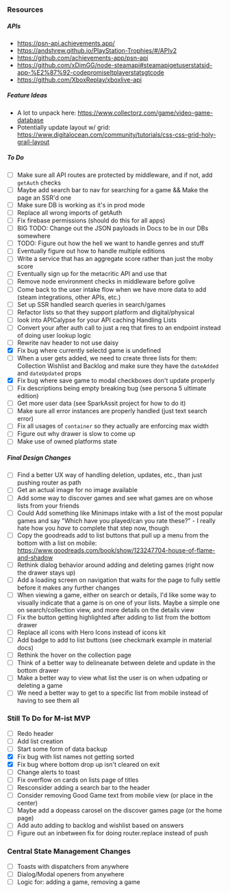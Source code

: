 ### Resources

##### APIs

- https://psn-api.achievements.app/
- https://andshrew.github.io/PlayStation-Trophies/#/APIv2
- https://github.com/achievements-app/psn-api
- https://github.com/xDimGG/node-steamapi#steamapigetuserstatsid-app-%E2%87%92-codepromiseltplayerstatsgtcode
- https://github.com/XboxReplay/xboxlive-api

##### Feature Ideas

- A lot to unpack here: https://www.collectorz.com/game/video-game-database
- Potentially update layout w/ grid: https://www.digitalocean.com/community/tutorials/css-css-grid-holy-grail-layout

##### To Do

- [ ] Make sure all API routes are protected by middleware, and if not, add `getAuth` checks
- [ ] Maybe add search bar to nav for searching for a game && Make the page an SSR'd one
- [ ] Make sure DB is working as it's in prod mode
- [ ] Replace all wrong imports of getAuth
- [ ] Fix firebase permissions (should do this for all apps)
- [ ] BIG TODO: Change out the JSON payloads in Docs to be in our DBs somewhere
- [ ] TODO: Figure out how the hell we want to handle genres and stuff
- [ ] Eventually figure out how to handle multiple editions
- [ ] Write a service that has an aggregate score rather than just the moby score
- [ ] Eventually sign up for the metacritic API and use that
- [ ] Remove node environment checks in middleware before golive
- [ ] Come back to the user intake flow when we have more data to add (steam integrations, other APIs, etc.)
- [ ] Set up SSR handled search queries in search/games
- [ ] Refactor lists so that they support platform and digital/physical
- [ ] look into APICalypse for your API caching Handling Lists
- [ ] Convert your after auth call to just a req that fires to an endpoint instead of doing user lookup logic
- [ ] Rewrite nav header to not use daisy
- [x] Fix bug where currently selectd game is undefined
- [ ] When a user gets added, we need to create three lists for them: Collection Wishlist and Backlog and make sure they
      have the `dateAdded` and `dateUpdated` props
- [x] Fix bug where save game to modal checkboxes don't update properly
- [ ] Fix descriptions being empty breaking bug (see persona 5 ultimate edition)
- [ ] Get more user data (see SparkAssit project for how to do it)
- [ ] Make sure all error instances are properly handled (just text search error)
- [ ] Fix all usages of `container` so they actually are enforcing max width
- [ ] Figure out why drawer is slow to come up
- [ ] Make use of owned platforms state

##### Final Design Changes

- [ ] Find a better UX way of handling deletion, updates, etc., than just pushing router as path
- [ ] Get an actual image for no image available
- [ ] Add some way to discover games and see what games are on whose lists from your friends
- [ ] Could Add something like Minimaps intake with a list of the most popular games and say "Which have you played/can
      you rate these?" - I really hate how you _have_ to complete that step now, though
- [ ] Copy the goodreads add to list buttons that pull up a menu from the bottom with a list on mobile:
      https://www.goodreads.com/book/show/123247704-house-of-flame-and-shadow
- [ ] Rethink dialog behavior around adding and deleting games (right now the drawer stays up)
- [ ] Add a loading screen on navigation that waits for the page to fully settle before it makes any further changes
- [ ] When viewing a game, either on search or details, I'd like some way to visually indicate that a game is on one of
      your lists. Maybe a simple one on search/collection view, and more details on the details view
- [ ] Fix the button getting highlighted after adding to list from the bottom drawer
- [ ] Replace all icons with Hero Icons instead of icons kit
- [ ] Add badge to add to list buttons (see checkmark example in material docs)
- [ ] Rethink the hover on the collection page
- [ ] Think of a better way to delineanate between delete and update in the bottom drawer
- [ ] Make a better way to view what list the user is on when udpating or deleting a game
- [ ] We need a better way to get to a specific list from mobile instead of having to see them all

### Still To Do for M-ist MVP

- [ ] Redo header
- [ ] Add list creation
- [ ] Start some form of data backup
- [x] Fix bug with list names not getting sorted
- [x] Fix bug where bottom drop up isn't cleared on exit
- [ ] Change alerts to toast
- [ ] Fix overflow on cards on lists page of titles
- [ ] Resconsider adding a search bar to the header
- [ ] Consider removing Good Game text from mobile view (or place in the center)
- [ ] Maybe add a dopeass carosel on the discover games page (or the home page)
- [ ] Add auto adding to backlog and wishlist based on answers
- [ ] Figure out an inbetween fix for doing router.replace instead of push

### Central State Management Changes

- [ ] Toasts with dispatchers from anywhere
- [ ] Dialog/Modal openers from anywhere
- [ ] Logic for: adding a game, removing a game
